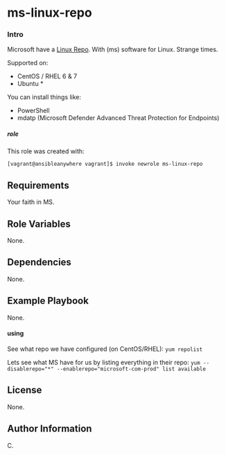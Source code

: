 ms-linux-repo
=============

### Intro

Microsoft have a [Linux Repo](https://docs.microsoft.com/en-us/windows-server/administration/linux-package-repository-for-microsoft-software#manual-configuration). With (ms) software for Linux. Strange times.

Supported on:

* CentOS / RHEL 6 & 7
* Ubuntu *

You can install things like:

* PowerShell
* mdatp (Microsoft Defender Advanced Threat Protection for Endpoints)


##### role

This role was created with:

```
[vagrant@ansibleanywhere vagrant]$ invoke newrole ms-linux-repo
```

Requirements
------------

Your faith in MS.

Role Variables
--------------

None.

Dependencies
------------

None.

Example Playbook
----------------

None.

#### using

See what repo we have configured (on CentOS/RHEL): `yum repolist`

Lets see what MS have for us by listing everything in their repo: `yum --disablerepo="*" --enablerepo="microsoft-com-prod" list available`


License
-------

None.

Author Information
------------------

C.